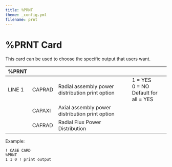 ```yaml
---
title: %PRNT
theme: _config.yml
filename: prnt
---
```


# %PRNT Card

This card can be used to choose the specific output that users want.

| %PRNT |   |   |   |
| --- | --- | --- | --- |
| LINE 1 | CAPRAD | Radial assembly power distribution print option | 1 = YES<br>0 = NO<br>Default for all = YES |
|   | CAPAXI | Axial assembly power distribution print option |
|   | CAFRAD | Radial Flux Power Distribution |

Example:
```
! CASE CARD
%PRNT
1 1 0 ! print output
```
